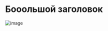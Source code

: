 # Бооольшой заголовок

![image](https://github.com/user-attachments/assets/4b4cfafb-d958-4ec6-b3d9-ddf97be55dce)
